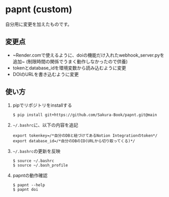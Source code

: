 # papnt (custom)
自分用に変更を加えたものです。

## 変更点
- ~Render.comで使えるように、doiの機能だけ入れたwebhook_server.pyを追加~ (制限時間の関係でうまく動作しなかったので供養)
- tokenとdatabase_idを環境変数から読み込むように変更
- DOIのURLを書き込むように変更

## 使い方
1. pipでリポジトリをinstallする
    ```
    $ pip install git+https://github.com/Sakura-Book/papnt.git@main
    ```
2. `~/.bashrc`に、以下の内容を追記
    ```
    export tokenkey=/*自分のDBと紐づけてあるNotion Integrationのtoken*/
    export database_id=/*自分のDBのID(URLから切り取ってくる)*/
    ```
3. `~/.bashrc`の更新を反映
   ```
   $ source ~/.bashrc
   $ source ~/.bash_profile
   ```
3. papntの動作確認
    ```
    $ papnt --help
    $ papnt doi
    ```
